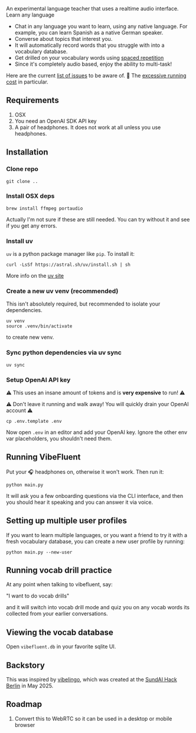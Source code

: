 
An experimental language teacher that uses a realtime audio interface.  Learn any language 

* Chat in any language you want to learn, using any native language.  For example, you can learn Spanish as a native German speaker.
* Converse about topics that interest you.
* It will automatically record words that you struggle with into a vocabulary database.
* Get drilled on your vocabulary words using [spaced repetition](https://en.wikipedia.org/wiki/Spaced_repetition#:~:text=Spaced%20repetition%20is%20an%20evidence,exploit%20the%20psychological%20spacing%20effect.)
* Since it's completely audio based, enjoy the ability to multi-task!  

Here are the current [list of issues](https://github.com/tleyden/vibefluent/issues) to be aware of.  💸 The [excessive running cost](https://github.com/tleyden/vibefluent/issues/21) in particular. 

## Requirements

1. OSX
2. You need an OpenAI SDK API key
3. A pair of headphones.  It does not work at all unless you use headphones.

## Installation

### Clone repo

```
git clone ..
```

### Install OSX deps

```
brew install ffmpeg portaudio
```

Actually I'm not sure if these are still needed.  You can try without it and see if you get any errors.

### Install uv

`uv` is a python package manager like `pip`.  To install it:

```
curl -LsSf https://astral.sh/uv/install.sh | sh
```

More info on the [uv site](https://docs.astral.sh/uv/getting-started/installation/)

### Create a new uv venv (recommended)

This isn't absolutely required, but recommended to isolate your dependencies.

```
uv venv
source .venv/bin/activate
``` 

to create new venv.

### Sync python dependencies via uv sync

```
uv sync
```

### Setup OpenAI API key

⚠️ This uses an insane amount of tokens and is **very expensive** to run! ⚠️ 

⚠️ Don't leave it running and walk away!  You will quickly drain your OpenAI account ⚠️ 

```
cp .env.template .env
```

Now open `.env` in an editor and add your OpenAI key.  Ignore the other env var placeholders, you shouldn't need them.


## Running VibeFluent

Put your 🎧 headphones on, otherwise it won't work.  Then run it:

```
python main.py
```

It will ask you a few onboarding questions via the CLI interface, and then you should hear it speaking and you can answer it via voice.

## Setting up multiple user profiles

If you want to learn multiple languages, or you want a friend to try it with a fresh vocabulary database, you can create a new user profile by running:

```
python main.py --new-user
```

## Running vocab drill practice

At any point when talking to vibefluent, say:

"I want to do vocab drills"

and it will switch into vocab drill mode and quiz you on any vocab words its collected from your earlier conversations.

## Viewing the vocab database

Open `vibefluent.db` in your favorite sqlite UI.

## Backstory

This was inspired by [vibelingo](https://github.com/tleyden/vibelingo), which was created at the [SundAI Hack Berlin](https://lu.ma/lhzjraav) in May 2025.

## Roadmap

1. Convert this to WebRTC so it can be used in a desktop or mobile browser